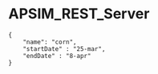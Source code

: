 # APSIM_REST_Server

```
{
    "name": "corn",
    "startDate" : "25-mar",
    "endDate" : "8-apr"
}
```

